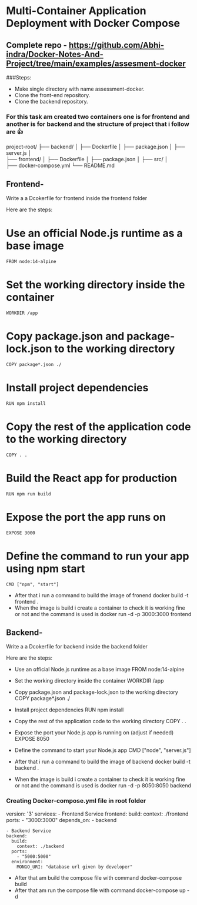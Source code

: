 # Multi-Container Application Deployment with Docker Compose

## Complete repo - https://github.com/Abhi-indra/Docker-Notes-And-Project/tree/main/examples/assesment-docker

###Steps:

- Make single directory with name assessment-docker.
- Clone the front-end repository.
- Clone the backend repository.

### For this task am created two containers one is for frontend and another is for backend and the structure of project that i follow are 👍

  project-root/
  ├── backend/
  │   ├── Dockerfile
  │   ├── package.json
  │   ├── server.js
  │   
  ├── frontend/
  │   ├── Dockerfile
  │   ├── package.json
  │   ├── src/
  │   
  ├── docker-compose.yml
  └── README.md


## Frontend-

Write a a Dcokerfile for frontend inside the frontend folder 

Here are the steps: 

  # Use an official Node.js runtime as a base image
    FROM node:14-alpine
  
  # Set the working directory inside the container
    WORKDIR /app
  
  # Copy package.json and package-lock.json to the working directory
    COPY package*.json ./
  
  # Install project dependencies
    RUN npm install
  
  # Copy the rest of the application code to the working directory
    COPY . .
  
  # Build the React app for production
    RUN npm run build
  
  # Expose the port the app runs on
    EXPOSE 3000
  
  # Define the command to run your app using npm start
    CMD ["npm", "start"]

- After that i run a command to build the image of fronend
  docker build -t frontend .
- When the image is build i create a container to check it is working fine or not and the command is used is 
  docker run -d -p 3000:3000 frontend

## Backend-

Write a a Dcokerfile for backend inside the backend folder 

Here are the steps: 

- Use an official Node.js runtime as a base image
  FROM node:14-alpine

- Set the working directory inside the container
  WORKDIR /app

- Copy package.json and package-lock.json to the working directory
  COPY package*.json ./

- Install project dependencies
  RUN npm install 

- Copy the rest of the application code to the working directory
  COPY . .

- Expose the port your Node.js app is running on (adjust if needed)
  EXPOSE 8050

- Define the command to start your Node.js app
  CMD ["node", "server.js"]


- After that i run a command to build the image of backend
  docker build -t backend .
- When the image is build i create a container to check it is working fine or not and the command is used is 
  docker run -d -p 8050:8050 backend

### Creating Docker-compose.yml file in root folder

  version: '3'
  services:
    - Frontend Service
    frontend:
      build:
        context: ./frontend
      ports:
        - "3000:3000"
      depends_on:
        - backend
  
    - Backend Service
    backend:
      build:
        context: ./backend
      ports:
        - "5000:5000"
      environment:
        MONGO_URI: "database url given by developer"
        
- After that am build the compose file with command
  docker-compose build
- After that am run the compose file with command
  docker-compose up -d

